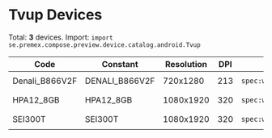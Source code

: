 # Tvup Devices

Total: **3** devices. Import: `import se.premex.compose.preview.device.catalog.android.Tvup`

| Code | Constant | Resolution | DPI | Compose Spec | Preview Usage |
|------|----------|------------|-----|-------------|---------------|
| Denali_B866V2F | DENALI_B866V2F | 720x1280 | 213 | `spec:width=720px,height=1280px,dpi=213` | `@Preview(device = Tvup.DENALI_B866V2F)` |
| HPA12_8GB | HPA12_8GB | 1080x1920 | 320 | `spec:width=1080px,height=1920px,dpi=320` | `@Preview(device = Tvup.HPA12_8GB)` |
| SEI300T | SEI300T | 1080x1920 | 320 | `spec:width=1080px,height=1920px,dpi=320` | `@Preview(device = Tvup.SEI300T)` |

<!-- Generated automatically. Do not edit manually. -->
